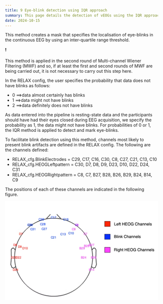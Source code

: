 ```yaml
---
title: 9 Eye-blink detection using IQR approach
summary: This page details the detection of vEOGs using the IQR approach.
date: 2024-10-15
---
```


This method creates a mask that specifies the localisation of eye-blinks in the continuous EEG by using an inter-quartile range threshold. 

<aside>
❗

This method is applied in the second round of Multi-channel Wiener Filtering (MWF) and so, if at least the first and second rounds of MWF are being carried out, it is not necessary to carry out this step here.

</aside>

In the RELAX config, the user specifies the probability that data does not have blinks as follows:

- 0 $\implies$data almost certainly has blinks
- 1 $\implies$data might not have blinks
- 2 $\implies$data definitely does not have blinks

As data entered into the pipeline is resting-state data and the participants should have had their eyes closed during EEG acquisition, we specify the probability as 1, the data might not have blinks. For probabilities of 0 or 1, the IQR method is applied to detect and mark eye-blinks. 

To facilitate blink detection using this method, channels most likely to present blink artifacts are defined in the RELAX config. The following are the channels defined:

- RELAX_cfg.BlinkElectrodes = C29, C17, C16, C30, C8, C27, C21, C13, C10
- RELAX_cfg.HEOGLeftpattern = C30, D7, D8, D9, D23, D10, D22, D24, C31
- RELAX_cfg.HEOGRightpattern = C8, C7, B27, B28, B26, B29, B24, B14, C9

The positions of each of these channels are indicated in the following figure.

![Eye-blink detection channels](BlinkChannels_figure.png "Figure 1: Topography showing the location of the defined blink channels passed to the blink detection via IQR routine.")